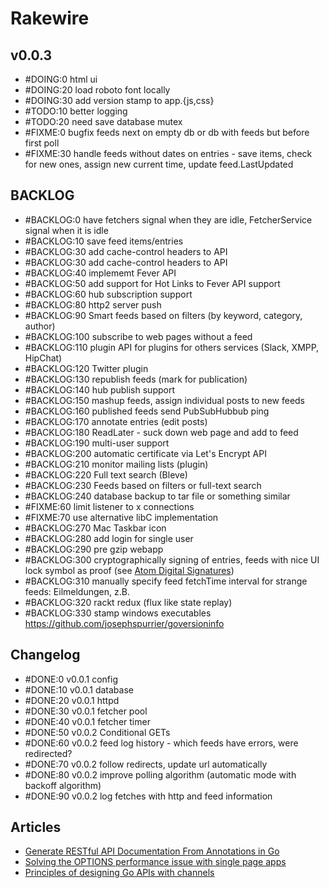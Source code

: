 # Rakewire

## v0.0.3

 - #DOING:0 html ui
 - #DOING:20 load roboto font locally
 - #DOING:30 add version stamp to app.{js,css}
 - #TODO:10 better logging
 - #TODO:20 need save database mutex
 - #FIXME:0 bugfix feeds next on empty db or db with feeds but before first poll
 - #FIXME:30 handle feeds without dates on entries - save items, check for new ones, assign new current time, update feed.LastUpdated

## BACKLOG

 - #BACKLOG:0 have fetchers signal when they are idle, FetcherService signal when it is idle
 - #BACKLOG:10 save feed items/entries
 - #BACKLOG:30 add cache-control headers to API
 - #BACKLOG:30 add cache-control headers to API
 - #BACKLOG:40 implememt Fever API
 - #BACKLOG:50 add support for Hot Links to Fever API support
 - #BACKLOG:60 hub subscription support
 - #BACKLOG:80 http2 server push
 - #BACKLOG:90 Smart feeds based on filters (by keyword, category, author)
 - #BACKLOG:100 subscribe to web pages without a feed
 - #BACKLOG:110 plugin API for plugins for others services (Slack, XMPP, HipChat)
 - #BACKLOG:120 Twitter plugin
 - #BACKLOG:130 republish feeds (mark for publication)
 - #BACKLOG:140 hub publish support
 - #BACKLOG:150 mashup feeds, assign individual posts to new feeds
 - #BACKLOG:160 published feeds send PubSubHubbub ping
 - #BACKLOG:170 annotate entries (edit posts)
 - #BACKLOG:180 ReadLater - suck down web page and add to feed
 - #BACKLOG:190 multi-user support
 - #BACKLOG:200 automatic certificate via Let's Encrypt API
 - #BACKLOG:210 monitor mailing lists (plugin)
 - #BACKLOG:220 Full text search (Bleve)
 - #BACKLOG:230 Feeds based on filters or full-text search
 - #BACKLOG:240 database backup to tar file or something similar
 - #FIXME:60 limit listener to x connections
 - #FIXME:70 use alternative libC implementation
 - #BACKLOG:270 Mac Taskbar icon
 - #BACKLOG:280 add login for single user
 - #BACKLOG:290 pre gzip webapp
 - #BACKLOG:300 cryptographically signing of entries, feeds with nice UI lock symbol as proof (see [Atom Digital Signatures](https://tools.ietf.org/html/rfc4287#section-5.1))
 - #BACKLOG:310 manually specify feed fetchTime interval for strange feeds: Eilmeldungen, z.B.
 - #BACKLOG:320 rackt redux (flux like state replay)
 - #BACKLOG:330 stamp windows executables https://github.com/josephspurrier/goversioninfo

## Changelog

 - #DONE:0 v0.0.1 config
 - #DONE:10 v0.0.1 database
 - #DONE:20 v0.0.1 httpd
 - #DONE:30 v0.0.1 fetcher pool
 - #DONE:40 v0.0.1 fetcher timer
 - #DONE:50 v0.0.2 Conditional GETs
 - #DONE:60 v0.0.2 feed log history - which feeds have errors, were redirected?
 - #DONE:70 v0.0.2 follow redirects, update url automatically
 - #DONE:80 v0.0.2 improve polling algorithm (automatic mode with backoff algorithm)
 - #DONE:90 v0.0.2 log fetches with http and feed information

## Articles

  - [Generate RESTful API Documentation From Annotations in Go](https://engineroom.teamwork.com/generate-api-from-annotations-in-go/)
  - [Solving the OPTIONS performance issue with single page apps](http://www.soasta.com/blog/options-web-performance-with-single-page-applications/?utm_source=webopsweekly&utm_medium=email)
  - [Principles of designing Go APIs with channels](https://inconshreveable.com/07-08-2014/principles-of-designing-go-apis-with-channels/)

